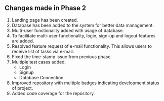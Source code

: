 <h2> Changes made in Phase 2 </h2>

<ol>
  <li>Landing page has been created.</li>
  <li>Database has been added to the system for better data management.</li>
  <li>Multi-user functionality added with usage of database.</li>
  <li>To facilitate multi-user functionality, login, sign-up and logout features are added.</li>
  <li>Resolved feature request of e-mail functionality. This allows users to receive list of tasks via e-mail.</li>
  <li>Fixed the time-stamp issue from previous phase.</li>
  <li>Multiple test cases added.
    <ul>
      <li>Login</li>
      <li>Signup</li>
      <li>Database Connection</li>
    </ul>
  </li>
  <li>Improved repository with multiple badges indicating development status of project.</li>
  <li>Added code coverage for the repository.</li>
</ol>
